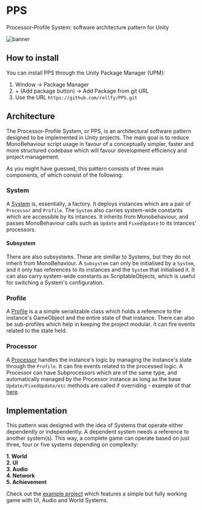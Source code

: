# PPS
Processor-Profile System: software architecture pattern for Unity

![banner](https://media.discordapp.net/attachments/607007438180450305/662457107634847777/unknown.png)

## How to install
You can install PPS through the Unity Package Manager (UPM):

1. Window -> Package Manager
2. \+ (Add package button) -> Add Package from git URL
3. Use the URL `https://github.com/rellfy/PPS.git`

## Architecture

The Processor-Profile System, or PPS, is an architectural software pattern designed to be implemented in Unity projects. The main goal is to reduce MonoBehaviour script usage in favour of a conceptually simpler, faster and more structured codebase which will favour development efficiency and project management.

As you might have guessed, this pattern consists of three main components, of which consist of the following:

### System
A [System](https://github.com/rellfy/PPS/blob/master/Runtime/System.cs) is, essentially, a factory. It deploys instances which are a pair of `Processor` and `Profile`. The `System` also carries system-wide constants which are accessible by its intances. It inherits from Monobehaviour, and passes MonoBehaviour calls such as `Update` and `FixedUpdate` to its intances' processors.

#### Subsystem
There are also subsystems. These are simillar to Systems, but they do not inherit from MonoBehaviour. A `Subsystem` can only be initialised by a `System`, and it only has references to its instances and the `System` that initialised it. It can also carry system-wide constants as ScriptableObjects, which is useful for switching a System's configuration.

### Profile
A [Profile](https://github.com/rellfy/PPS/blob/master/Runtime/Profile.cs) is a a simple serializable class which holds a reference to the instance's GameObject and the entire state of that instance. There can also be sub-profiles which help in keeping the project modular. It can fire events related to the state held.

### Processor
A [Processor](https://github.com/rellfy/PPS/blob/master/Runtime/Processor.cs) handles the instance's logic by managing the instance's state through the `Profile`. It can fire events related to the processed logic. A Processor can have Subprocessors which are of the same type, and automatically managed by the Processor instance as long as the base `Update/FixedUpdate/etc` methods are called if overriding - example of that [here](https://github.com/rellfy/PPSDemo/blob/master/Assets/PPS%20Demo/Systems/UI/Processors/UIProcessor.cs).

## Implementation
This pattern was designed with the idea of Systems that operate either dependently or independently. A dependent system needs a reference to another system(s). This way, a complete game can operate based on just three, four or five systems depending on complexity:
  
**1. World**  
**2. UI**  
**3. Audio**  
**4. Network**  
**5. Achievement**  

Check out the [example project](https://github.com/rellfy/PPSDemo.git) which features a simple but fully working game with UI, Audio and World Systems.
